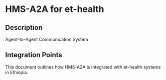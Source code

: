 # HMS-A2A for et-health

## Description

Agent-to-Agent Communication System

## Integration Points

This document outlines how HMS-A2A is integrated with et-health systems in Ethiopia.
